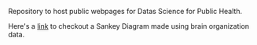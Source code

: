 Repository to host public webpages for Datas Science for Public Health. 

Here's a [link](https://nsifnugel.github.io/DS4PH_webpages/sankey.html) to checkout a Sankey Diagram made using brain organization data. 

